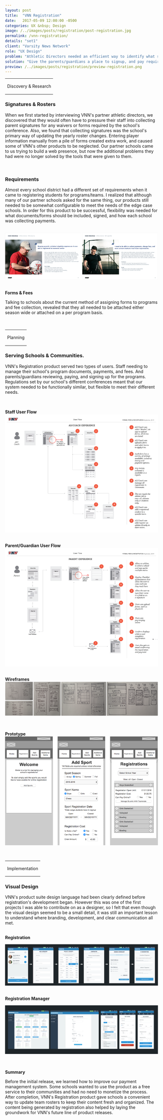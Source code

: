 ```yaml
---
layout: post
title:  "VNN Registration"
date:   2017-05-09 12:00:00 -0500
categories: UX &nbsp; Design
image: /../images/posts/registration/post-registration.jpg
permalink: /vnn-registration/
details: "set1"
client: "Varsity News Network"
role: "UX Design"
problem: "Athletic Directors needed an efficient way to identify what students were signed up for school programs in the current season."
solution: "Give the parents/guardians a place to signup, and pay required fees for all school programs."
preview: /../images/posts/registration/preview-registration.png
---
```

<table class="post-content-section-title">
  <tr>
    <td>
      <p class="section-title">Discovery & Research</p>
    </td>
  </tr>
</table>

### Signatures & Rosters

When we first started by interviewing VNN's partner athletic directors, we discovered that they would often have to pressure their staff into collecting parent signatures for any waivers or forms required by the school's conference. Also, we found that collecting signatures was the school's primary way of updating the yearly roster changes. Entering player information manually from a pile of forms created extra work, and caused some of VNN's other products to be neglected. Our partner schools came to us trying to build a web presence, but now the additional problems they had were no longer solved by the tools that were given to them.
<br>
<br>
<br>


### Requirements

Almost every school district had a different set of requirements when it came to registering students for programs/teams. I realized that although many of our partner schools asked for the same thing, our products still needed to be somewhat configurable to meet the needs of the edge case schools. In order for this product to be successful, flexibility was needed for what documents/forms should be included, signed, and how each school was collecting payments.
<br>
<br>

![Original Staff Personae](/../images/posts/registration/reg-personae.png)
<br>
<br>

**Forms & Fees**

Talking to schools about the current method of assigning forms to programs and fee collection, revealed that they all needed to be attached either season wide or attached on a per program basis.
<br>
<br>
<br>

<table class="post-content-section-title">
  <tr>
    <td>
      <p class="section-title">Planning</p>
    </td>
  </tr>
</table>

### Serving Schools & Communities.

VNN's Registration product served two types of users. Staff needing to manage their school's program documents, payments, and fees. And parents/guardians reviewing, paying, and signing up for the programs. Regulations set by our school's different conferences meant that our system needed to be functionally similar, but flexible to meet their different needs.
<br>
<br>
<br>

**Staff User Flow**
![Original Staff User Flows](/../images/posts/registration/userflow-ad.png)
<br>
<br>

**Parent/Guardian User Flow**
![Original Parent/Guardian Userflow](/../images/posts/registration/userflow-parent.png)
<br>
<br>

**Wireframes**
![registration prototype2](/../images/posts/registration/reg-wires.png)
<br>
<br>
<br>


**Prototype**
![registration prototype2](/../images/posts/registration/reg-prototype.png)
<br>
<br>
<br>

<table class="post-content-section-title">
  <tr>
    <td>
      <p class="section-title">Implementation</p>
    </td>
  </tr>
</table>

### Visual Design
VNN's product suite design language had been clearly defined before registration's development began. However this was one of the first projects I was able to contribute on as a designer, so I felt that even though the visual design seemed to be a small detail, it was still an important lesson to understand where branding, development, and clear communication all met.
<br>
<br>

**Registration**

![registration prototype2](/../images/posts/registration/reg-design.png)
<br>
<br>

**Registration Manager**

![Registration Manager Design Examples](/../images/posts/registration/reg-man-designs.png)
<br>
<br>
<br>

**Summary**

Before the initial release, we learned how to improve our payment management system. Some schools wanted to use the product as a free service to their communities and had no need to monetize the process. After completion, VNN's Registration product gave schools a convenient way to update team rosters to keep their content fresh and organized. The content being generated by registration also helped by laying the groundwork for VNN's future line of product releases.
<br>
<br>
<br>
